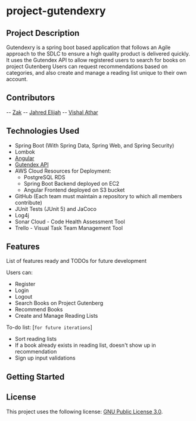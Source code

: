 # project-gutendexry

## Project Description
Gutendexry is a spring boot based application that follows an Agile approach to the SDLC to ensure a high quality product is delivered quickly. It uses the Gutendex API to allow registered users to search for books on project Gutenberg Users can request recommendations based on categories, and also create and manage a reading list unique to their own account.

## Contributors
-- [Zak](https://github.com/ZGApps)
-- [Jahred Elijah](https://github.com/JahredElijah)
-- [Vishal Athar](https://github.com/vishalathar)

## Technologies Used

* Spring Boot (With Spring Data, Spring Web, and Spring Security)
* Lombok
* [Angular](https://github.com/vishalathar/project-gutendexry-angular)
* [Gutendex API](https://gutendex.com)
* AWS Cloud Resources for Deployment:
  - PostgreSQL RDS
  - Spring Boot Backend deployed on EC2
  - Angular Frontend deployed on S3 bucket
* GitHub (Each team must maintain a repository to which all members contribute)
* JUnit Tests (JUnit 5) and JaCoco
* Log4j
* Sonar Cloud - Code Health Assessment Tool
* Trello - Visual Task Team Management Tool

## Features

List of features ready and TODOs for future development  

Users can:
* Register
* Login
* Logout
* Search Books on Project Gutenberg
* Recommend Books
* Create and Manage Reading Lists

To-do list: [`for future iterations`]
* Sort reading lists
* If a book already exists in reading list, doesn't show up in recommendation
* Sign up input validations

## Getting Started  


## License

This project uses the following license: [GNU Public License 3.0](https://www.gnu.org/licenses/gpl-3.0.en.html).

